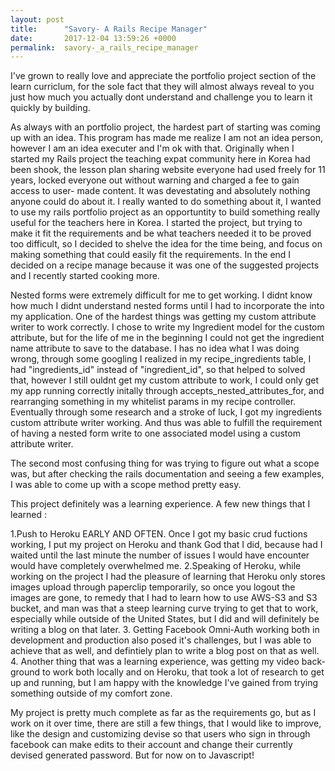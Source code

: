 ```yaml
---
layout: post
title:      "Savory- A Rails Recipe Manager"
date:       2017-12-04 13:59:26 +0000
permalink:  savory-_a_rails_recipe_manager
---
```



I've grown to really love and appreciate the portfolio project section of the learn curriclum, for the sole fact that they will almost always reveal to you just how much you actually dont understand and challenge you to learn it quickly by building. 

As always with an portfolio project, the hardest part of starting was coming up with an idea. This program has made me realize I am not an idea person, however I am an idea executer and I'm ok with that. Originally when I started my Rails project the teaching expat community here in Korea had been shook, the lesson plan sharing website everyone had used freely for 11 years, locked everyone out without warning and charged a fee to gain access to user- made content. It was devestating and absolutely nothing anyone could do about it. I really wanted to do something about it, I wanted to use my rails portfolio project as an opportuntity to build something really useful for the teachers here in Korea. I started the project, but trying to make it fit the requirements and be what teachers needed it to be proved too difficult, so I decided to shelve the idea for the time being, and focus on making something that could easily fit the requirements. In the end I decided on a recipe manage because it was one of the suggested projects and I recently started cooking more.

Nested forms were extremely difficult for me to get working. I didnt know how much I didnt understand nested forms until I had to incorporate the into my application. One of the hardest things was getting my custom attribute writer to work correctly. I chose to write my Ingredient model for the custom attribute, but for the life of me in the beginning I could not get the ingredient name attribute to save to the database. I has no idea what I was doing wrong, through some googling I realized in my recipe_ingredients table, I had "ingredients_id" instead of "ingredient_id", so that helped to solved that, however I still ouldnt get my custom attribute to work, I could only get my app running correctly initally through accepts_nested_attributes_for, and rearranging something in my whitelist params in my recipe controller. Eventually through some research and a stroke of luck, I got my ingredients custom attribute writer working. And thus was able to fulfill the requirement of having a nested form write to one associated model using a custom attribute writer.

The second most confusing thing for was trying to figure out what a scope was, but after checking the rails documentation and seeing a few examples, I was able to come up with a scope method pretty easy. 

This project definitely was a learning experience. A few new things that I learned :

1.Push to Heroku EARLY AND OFTEN. Once I got my basic crud fuctions working, I put my project on Heroku and thank God that I did, because had I waited until the last minute the number of issues I would have encounter would have completely overwhelmed me.
2.Speaking of Heroku, while working on the project I had the pleasure of learning that Heroku only stores images upload through paperclip temporarily, so once you logout the images are gone, to remedy that I had to learn how to use AWS-S3 and S3 bucket, and man was that a steep learning curve trying to get that to work, especially while outside of the United States, but I did and will definitely be writing a blog on that later.
3. Getting Facebook Omni-Auth working both in development and production also posed it's challenges, but I was able to achieve that as well, and defintiely plan to write a blog post on that as well.
4. Another thing that was a learning experience, was getting my video back-ground to work both locally and on Heroku, that took a lot of research to get up and running, but I am happy with the knowledge I've gained from trying something outside of my comfort zone. 

My project is pretty much complete as far as the requirements go, but as I work on it over time, there are still a few things, that I would like to improve, like the design and customizing devise so that users who sign in through facebook can make edits to their account and change their currently devised generated password. But for now on to Javascript!
